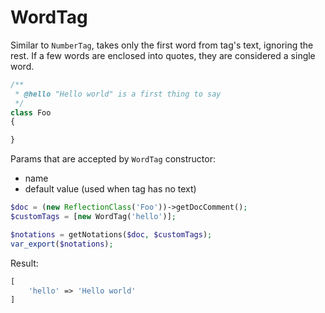 WordTag
===

Similar to `NumberTag`, takes only the first word from tag's text, ignoring the rest. If a few words are enclosed into quotes, they are considered a single word.

```php
/**
 * @hello "Hello world" is a first thing to say
 */
class Foo
{

}
```

Params that are accepted by `WordTag` constructor:

* name
* default value (used when tag has no text)

```php
$doc = (new ReflectionClass('Foo'))->getDocComment();
$customTags = [new WordTag('hello')];

$notations = getNotations($doc, $customTags);
var_export($notations);
```

Result:

```php
[
    'hello' => 'Hello world'
]
```
